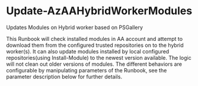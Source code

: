 # Update-AzAAHybridWorkerModules

Updates Modules on Hybrid worker based on PSGallery

This Runbook will check installed modules in AA account and attempt to download them from the configured trusted repositories on to the hybrid worker(s).
It can also update modules installed by local configured repositories(using Install-Module) to the newest version available.
The logic will not clean out older versions of modules.
The different behaviors are configurable by manipulating parameters of the Runbook, see the parameter description below for further details.
